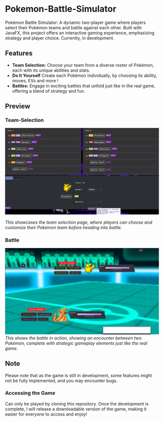 # Pokemon-Battle-Simulator

Pokémon Battle Simulator: A dynamic two-player game where players select their Pokémon teams and battle against each other. 
Built with JavaFX, this project offers an interactive gaming experience, emphasizing strategy and player choice. 
Currently, in development.

## Features

- **Team Selection:** Choose your team from a diverse roster of Pokémon, each with its unique abilities and stats.
- **Do It Yourself** Create each Pokémon individually, by choosing its ability, moves, EVs and more !
- **Battles:** Engage in exciting battles that unfold just like in the real game, offering a blend of strategy and fun.

## Preview

### Team-Selection
![TeamBuilder](src/main/resources/preview/TeamBuilderPreview.png)

*This showcases the team selection page, where players can choose and customize their Pokémon team before heading into battle.*

### Battle
![Battle](src/main/resources/preview/BattlePreview.png)
*This shows the battle in action, showing an encounter between two Pokémon, complete with strategic gameplay elements just like the real game.*

## Note
Please note that as the game is still in development, some features might not be fully implemented, and you may encounter bugs. 

### Accessing the Game

Can only be played by cloning this repository. Once the development is complete, I will release a downloadable version of the game, 
making it easier for everyone to access and enjoy!

